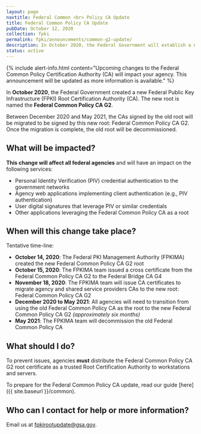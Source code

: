 ```yaml
---
layout: page
navtitle: Federal Common <br> Policy CA Update
title: Federal Common Policy CA Update
pubDate: October 12, 2020
collection: fpki
permalink: fpki/announcements/common-g2-update/
description: In October 2020, the Federal Government will establish a new Federal Public Key Infrastructure (FPKI) Root Certification Authority (CA).  This new root is named the Federal Common Policy CA G2.  This announcement details the CA update timeline and actions agencies need to perform.
status: active
---
```


{% include alert-info.html content="Upcoming changes to the Federal Common Policy Certification Authority (CA) will impact your agency.  This announcement will be updated as more information is available." %}

In **October 2020**, the Federal Government created a new Federal Public Key Infrastructure (FPKI) Root Certification Authority (CA).  The new root is named the **Federal Common Policy CA G2**. 

Between December 2020 and May 2021, the CAs signed by the old root will be migrated to be signed by this new root: Federal Common Policy CA G2.  Once the migration is complete, the old root will be decommissioned. 

## What will be impacted?

**This change will affect all federal agencies** and will have an impact on the following services:

- Personal Identity Verification (PIV) credential authentication to the government networks
- Agency web applications implementing client authentication (e.g., PIV authentication)
- User digital signatures that leverage PIV or similar credentials 
- Other applications leveraging the Federal Common Policy CA as a root


## When will this change take place?
Tentative time-line:
- **October 14, 2020**: The Federal PKI Management Authority (FPKIMA) created the new Federal Common Policy CA G2 root 
- **October 15, 2020**: The FPKIMA team issued a cross certificate from the Federal Common Policy CA G2 to the Federal Bridge CA G4
- **November 18, 2020**: The FPKIMA team will issue CA certificates to migrate agency and shared service providers CAs to the new root: Federal Common Policy CA G2 
- **December 2020 to May 2021**: All agencies will need to transition from using the old Federal Common Policy CA as the root to the new Federal Common Policy CA G2 *(approximately six months)*
- **May 2021**: The FPKIMA team will decommission the old Federal Common Policy CA 

## What should I do?
To prevent issues, agencies **must** distribute the Federal Common Policy CA G2 root certificate as a trusted Root Certification Authority to workstations and servers.

To prepare for the Federal Common Policy CA update, read our guide [here]({{ site.baseurl }}/common).

## Who can I contact for help or more information?
Email us at fpkirootupdate@gsa.gov. 
